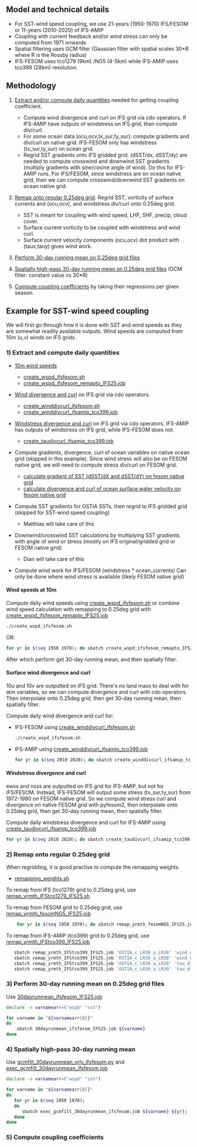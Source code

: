 ## Model and technical details
- For SST-wind speed coupling, we use 21-years (1950-1970) IFS/FESOM or 11-years (2010-2020) of IFS-AMIP
- Coupling with current feedback and/or wind stress can only be computed from 1971 onwards
- Spatial filtering uses GCM filter (Gaussian filter with spatial scales 30*R where R is the Rossby radius)
- IFS-FESOM uses tco1279 (9km) /NG5 (4-5km) while IFS-AMIP uses tco399 (28km) resolution.

## Methodology
1) [Extract and/or compute daily quantities](#1-extract-and-compute-daily-quantities) needed for getting coupling coefficient.
   - Compute wind divergence and curl on IFS grid via cdo operators. If IFS-AMIP have outputs of windstress on IFS grid, then compute div/curl. 
   - For some ocean data (ocu,ocv,tx_sur,ty_sur): compute gradients and div/curl on native grid. IFS-FESOM only has windstress (tx_sur,ty_sur) on ocean grid.
   - Regrid SST gradients onto IFS gridded grid. 
    (dSST/dx, dSST/dy) are needed to compute crosswind and downwind SST gradients (multiply gradients with sine/cosine angle of wind). Do this for IFS-AMIP runs. For IFS/FESOM, since windstress are on ocean native grid, then we can compute crosswind/downwind SST gradients on ocean native grid. 

2) [Remap onto regular 0.25deg grid](#2-remap-onto-regular-025deg-grid). Regrid SST, vorticity of surface currents and (ocu,ocv), and windstress div/curl onto 0.25deg grid. 
   - SST is meant for coupling with wind speed, LHF, SHF, precip, cloud cover.  
   - Surface current vorticity to be coupled with windstress and wind curl. 
   - Surface current velocity components (ocu,ocv) dot product with (taux,tauy) gives wind work.
 
3) [Perform 30-day running mean on 0.25deg grid files](#3-perform-30-day-running-mean-on-025deg-grid-files) 
4) [Spatially high-pass 30-day running mean on 0.25deg grid files](#4-spatially-high-pass-30-day-running-mean) (GCM filter: constant value vs 30*R)
5) [Compute coupling coefficients](#5-compute-coupling-coefficients) by taking their regressions per given season.

## Example for SST-wind speed coupling
We will first go through how it is done with SST and wind speeds as they are somewhat readily available outputs. Wind speeds are computed from 10m (u,v) winds on IFS grids.  



### 1) Extract and compute daily quantities
- [10m wind speeds](#wind-speeds-at-10m)
	- [create_wspd_ifsfesom.sh](mesoscale-air-sea-coupling/IFS-FESOM/create_wspd_ifsfesom.sh)
	- [create_wspd_ifsfesom_remapto_IFS25.job](mesoscale-air-sea-coupling/IFS-FESOM/create_wspd_ifsfesom_remapto_IFS25.job)
- [Wind divergence and curl](#surface-wind-divergence-and-curl) on IFS grid via cdo operators.  
	- [create_winddivcurl_ifsfesom.sh](mesoscale-air-sea-coupling/IFS-FESOM/create_winddivcurl_ifsfesom.sh)
   - [create_winddivcurl_ifsamip_tco399.job](mesoscale-air-sea-coupling/IFS-FESOM/create_winddivcurl_ifsamip_tco399.job)
- [Windstress divergence and curl](#windstress-divergence-and-curl) on IFS grid via cdo operators. IFS-AMIP has outputs of windstress on IFS grid, while IFS-FESOM does not.
   - [create_taudivcurl_ifsamip_tco399.job](mesoscale-air-sea-coupling/IFS-FESOM/create_taudivcurl_ifsamip_tco399.job)

- Compute gradients, divergence, curl of ocean variables on native ocean grid (skipped in this example). Since wind stress will also be on FESOM native grid, we will need to compute stress div/curl on FESOM grid.
   - [ calculate gradient of SST (dSST/dX and dSST/dY) on fesom native grid](https://github.com/eerie-project/EERIE_hackathon_2023/blob/pre-joint-hackathon-2024/pre-joint-hackathon-2024/mesoscale-air-sea-coupling/IFS-FESOM/grad_SST_fesom.ipynb)
   - [calculate divergence and curl of ocean surface water velocity on fesom native grid](https://github.com/eerie-project/EERIE_hackathon_2023/blob/pre-joint-hackathon-2024/pre-joint-hackathon-2024/mesoscale-air-sea-coupling/IFS-FESOM/div_curl_fesom.ipynb)
- Compute SST gradients for OSTIA SSTs, then regrid to IFS gridded grid (skipped for SST-wind speed coupling)
   - Matthias will take care of this
- Downwind/crosswind SST calculations by multiplying SST gradients with angle of wind or stress (mostly on IFS original/gridded grid or FESOM native grid)
   - Dian will take care of this
- Compute wind work for IFS/FESOM (windstress * ocean_currents)
   Can only be done where wind stress is available (likely FESOM native grid)

#### Wind speeds at 10m
Compute daily wind speeds using
[create_wspd_ifsfesom.sh](mesoscale-air-sea-coupling/IFS-FESOM/create_wspd_ifsfesom.sh) or combine wind speed calculation with remapping to 0.25deg grid with [create_wspd_ifsfesom_remapto_IFS25.job](mesoscale-air-sea-coupling/IFS-FESOM/create_wspd_ifsfesom_remapto_IFS25.job)
```bash
./create_wspd_ifsfesom.sh
```
OR:
```bash
for yr in $(seq 1950 1970); do sbatch create_wspd_ifsfesom_remapto_IFS25.job ${yr}; done
```
After which perform get 30-day running mean, and then spatially filter.

#### Surface wind divergence and curl
10u and 10v are outputted on IFS grid. There's no land mass to deal with for atm variables, so we can compute divergence and curl with cdo operators. Then interpolate onto 0.25deg grid, then get 30-day running mean, then spatially filter.

Compute daily wind divergence and curl for:
   - IFS-FESOM using [create_winddivcurl_ifsfesom.sh](mesoscale-air-sea-coupling/IFS-FESOM/create_winddivcurl_ifsfesom.sh)
      ```bash
      ./create_wspd_ifsfesom.sh
      ```

   - IFS-AMIP using [create_winddivcurl_ifsamip_tco399.job](mesoscale-air-sea-coupling/IFS-FESOM/create_winddivcurl_ifsamip_tco399.job) 
      ```bash
      for yr in $(seq 2010 2020); do sbatch create_winddivcurl_ifsamip_tco399.job 'OSTIA_c_LR30_a_LR30' ${yr}; done
      ```


#### Windstress divergence and curl
ewss and nsss are outputted on IFS grid for IFS-AMIP, but not for IFS/FESOM. Instead, IFS-FESOM will output some stress (tx_sur,ty_sur) from 1972-1980 on FESOM native grid. So we compute wind stress curl and divergence on native FESOM grid with pyfesom2, then interpolate onto 0.25deg grid, then get 30-day running mean, then spatially filter.

Compute daily windstress divergence and curl for IFS-AMIP using [create_taudivcurl_ifsamip_tco399.job](mesoscale-air-sea-coupling/IFS-FESOM/create_taudivcurl_ifsamip_tco399.job)

```bash
for yr in $(seq 2010 2020); do sbatch create_taudivcurl_ifsamip_tco399.job 'OSTIA_c_LR30_a_LR30' ${yr}; done
```

### 2) Remap onto regular 0.25deg grid
When regridding, it is good practise to compute the remapping weights.
	
   - [remapping_weights.sh](mesoscale-air-sea-coupling/IFS-FESOM/remapping_weights.sh)

To remap from IFS (tco1279) grid to 0.25deg grid, use [remap_yrmth_IFStco1279_IFS25.sh](mesoscale-air-sea-coupling/IFS-FESOM/remap_yrmth_IFStco1279_IFS25.sh)

To remap from FESOM grid to 0.25deg grid, use [remap_yrmth_fesomNG5_IFS25.job](mesoscale-air-sea-coupling/IFS-FESOM/remap_yrmth_fesomNG5_IFS25.job)

```bash
	for yr in $(seq 1950 1970); do sbatch remap_yrmth_fesomNG5_IFS25.job ${yr}; done
```

To remap from IFS-AMIP (tco399) grid to 0.25deg grid, use [remap_yrmth_IFStco399_IFS25.job](mesoscale-air-sea-coupling/IFS-FESOM/remap_yrmth_IFStco399_IFS25.job)

```bash
   sbatch remap_yrmth_IFStco399_IFS25.job 'OSTIA_c_LR30_a_LR30' 'wind_divcurl' 'sd'
   sbatch remap_yrmth_IFStco399_IFS25.job 'OSTIA_c_LR30_a_LR30' 'wind_divcurl' 'svo'
   sbatch remap_yrmth_IFStco399_IFS25.job 'OSTIA_c_LR30_a_LR30' 'tau_divcurl' 'sd'
   sbatch remap_yrmth_IFStco399_IFS25.job 'OSTIA_c_LR30_a_LR30' 'tau_divcurl' 'svo'
```

### 3) Perform 30-day running mean on 0.25deg grid files
Use [30dayrunmean_ifsfesom_IFS25.job](mesoscale-air-sea-coupling/IFS-FESOM/30dayrunmean_ifsfesom_IFS25.job)

```bash
declare -a varnamearr=("wspd" "sst")

for varname in "${varnamearr[@]}"
do
	sbatch 30dayrunmean_ifsfesom_IFS25.job ${varname}
done
```

### 4) Spatially high-pass 30-day running mean
Use [gcmfilt_30dayrunmean_yrly_ifsfesom.py](mesoscale-air-sea-coupling/IFS-FESOM/gcmfilt_30dayrunmean_yrly_ifsfesom.py) and [exec_gcmfilt_30dayrunmean_ifsfesom.job](mesoscale-air-sea-coupling/IFS-FESOM/exec_gcmfilt_30dayrunmean_ifsfesom.job)

```bash
declare -a varnamearr=("wspd" "sst")

for varname in "${varnamearr[@]}"
do
   for yr in $(seq 1950 1970); 
   do 
      sbatch exec_gcmfilt_30dayrunmean_ifsfesom.job ${varname} ${yr}; 
   done
done
```

### 5) Compute coupling coefficients 



